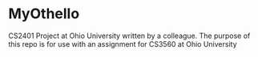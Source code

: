 # MyOthello
CS2401 Project at Ohio University written by a colleague. The purpose of this repo is for use with an assignment for CS3560 at Ohio University
